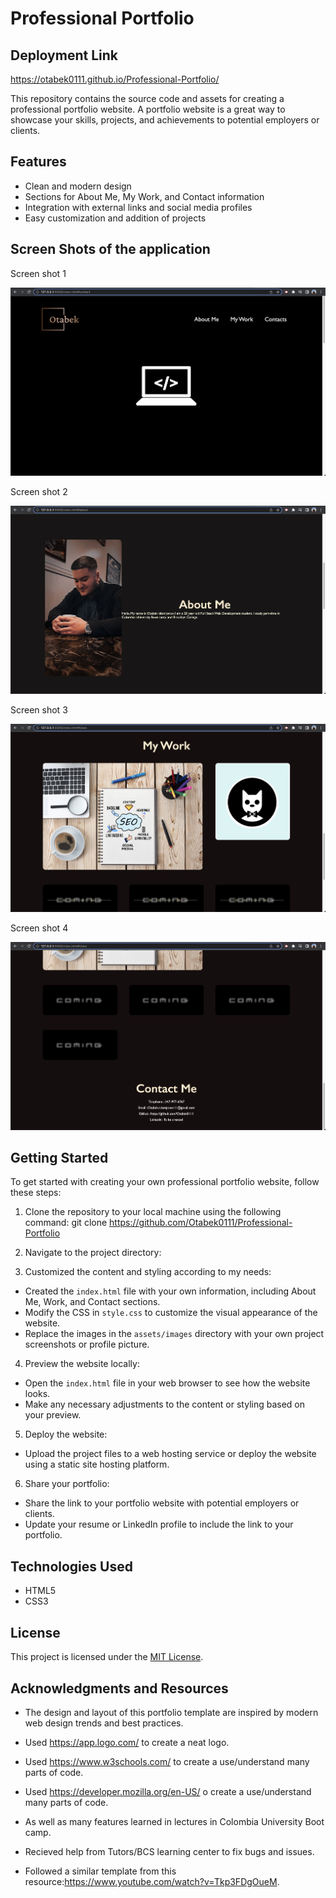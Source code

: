 # Professional Portfolio

## Deployment Link

https://otabek0111.github.io/Professional-Portfolio/

This repository contains the source code and assets for creating a professional portfolio website. A portfolio website is a great way to showcase your skills, projects, and achievements to potential employers or clients.

## Features

- Clean and modern design
- Sections for About Me, My Work, and Contact information
- Integration with external links and social media profiles
- Easy customization and addition of projects

## Screen Shots of the application

Screen shot 1 

![](assets/images/Screenshot-1.png)

Screen shot 2

![](assets/images/Screenshot-2.png)

Screen shot 3

![](assets/images/Screenshot-3.png)

Screen shot 4

![](assets/images/Screenshot-4.png)

## Getting Started

To get started with creating your own professional portfolio website, follow these steps:

1. Clone the repository to your local machine using the following command: git clone https://github.com/Otabek0111/Professional-Portfolio

2. Navigate to the project directory:

3. Customized the content and styling according to my needs:
- Created the `index.html` file with your own information, including About Me, Work, and Contact sections.
- Modify the CSS in `style.css` to customize the visual appearance of the website.
- Replace the images in the `assets/images` directory with your own project screenshots or profile picture.

4. Preview the website locally:
- Open the `index.html` file in your web browser to see how the website looks.
- Make any necessary adjustments to the content or styling based on your preview.

5. Deploy the website:
- Upload the project files to a web hosting service or deploy the website using a static site hosting platform.

6. Share your portfolio:
- Share the link to your portfolio website with potential employers or clients.
- Update your resume or LinkedIn profile to include the link to your portfolio.

## Technologies Used

- HTML5
- CSS3

## License

This project is licensed under the [MIT License](LICENSE).

## Acknowledgments and Resources 

- The design and layout of this portfolio template are inspired by modern web design trends and best practices.
- Used https://app.logo.com/ to create a neat logo.

- Used https://www.w3schools.com/ to create a use/understand many parts of code.

- Used https://developer.mozilla.org/en-US/ o create a use/understand many parts of code.
- As well as many features learned in lectures in Colombia University Boot camp. 

- Recieved help from Tutors/BCS learning center to fix bugs and issues.

- Followed a similar template from this resource:https://www.youtube.com/watch?v=Tkp3FDgOueM.
